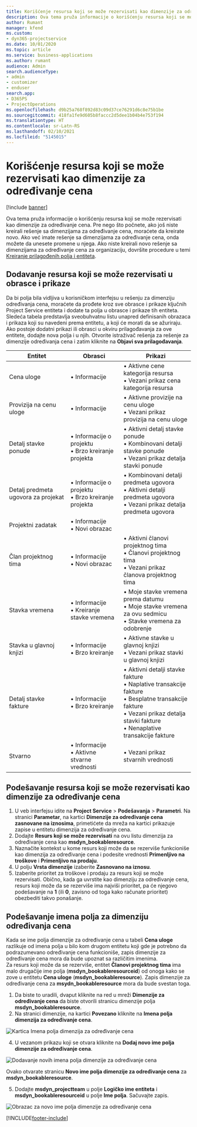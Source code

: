 ```yaml
---
title: Korišćenje resursa koji se može rezervisati kao dimenzije za određivanje cena
description: Ova tema pruža informacije o korišćenju resursa koji se može rezervisati kao dimenzije za određivanje cena.
author: Rumant
manager: kfend
ms.custom:
- dyn365-projectservice
ms.date: 10/01/2020
ms.topic: article
ms.service: business-applications
ms.author: rumant
audience: Admin
search.audienceType:
- admin
- customizer
- enduser
search.app:
- D365PS
- ProjectOperations
ms.openlocfilehash: d9b25a768f892d83c09d37ce76291d6c8e75b1be
ms.sourcegitcommit: 418fa1fe9d605b8faccc2d5dee1b04b4e753f194
ms.translationtype: HT
ms.contentlocale: sr-Latn-RS
ms.lasthandoff: 02/10/2021
ms.locfileid: "5145015"
---
```

# <a name="use-bookable-resource-as-a-pricing-dimension"></a>Korišćenje resursa koji se može rezervisati kao dimenzije za određivanje cena

[!include [banner](../includes/psa-now-project-operations.md)]

Ova tema pruža informacije o korišćenju resursa koji se može rezervisati kao dimenzije za određivanje cena. Pre nego što počnete, ako još niste kreirali rešenje sa dimenzijama za određivanje cena, moraćete da kreirate novo. Ako već imate rešenje sa dimenzijama za određivanje cena, onda možete da unesete promene u njega. Ako niste kreirali novo rešenje sa dimenzijama za određivanje cena za organizaciju, dovršite procedure u temi [Kreiranje prilagođenih polja i entiteta](create-custom-fields-entities.md).

## <a name="add-bookable-resource-to-forms-and-views"></a>Dodavanje resursa koji se može rezervisati u obrasce i prikaze
Da bi polja bila vidljiva u korisničkom interfejsu u rešenju za dimenziju određivanja cena, moraćete da prođete kroz sve obrasce i prikaze ključnih Project Service entiteta i dodate ta polja u obrasce i prikaze tih entiteta.
Sledeća tabela predstavlja sveobuhvatnu listu unapred definisanih obrazaca i prikaza koji su navedeni prema entitetu, a koji će morati da se ažuriraju. Ako postoje dodatni prikazi ili obrasci u okviru prilagođavanja za ove entitete, dodajte nova polja i u njih.
Otvorite istraživač rešenja za rešenje za dimenzije određivanja cena i zatim kliknite na **Objavi sva prilagođavanja**.


|   Entitet        | Obrasci   |Prikazi        |
| ------------------------------|---------------------------------|----------------------------------|
|  Cena uloge|• Informacije |• Aktivne cene kategorija resursa<br> • Vezani prikaz cena kategorija resursa|
|  Provizija na cenu uloge|• Informacije|• Aktivne provizije na cenu uloge<br>• Vezani prikaz provizija na cenu uloge|
|  Detalj stavke ponude|• Informacije o projektu<br>• Brzo kreiranje projekta|• Aktivni detalj stavke ponude<br>• Kombinovani detalji stavke ponude<br>• Vezani prikaz detalja stavki ponude|
|  Detalj predmeta ugovora za projekat|• Informacije o projektu<br>• Brzo kreiranje projekta|• Kombinovani detalji predmeta ugovora<br>• Aktivni detalji predmeta ugovora<br>• Vezani prikaz detalja predmeta ugovora|
|  Projektni zadatak|• Informacije<br>• Novi obrazac||
|  Član projektnog tima|• Informacije<br>• Novi obrazac|• Aktivni članovi projektnog tima<br>• Članovi projektnog tima<br>• Vezani prikaz članova projektnog tima|
|  Stavka vremena|• Informacije<br>• Kreiranje stavke vremena|• Moje stavke vremena prema datumu<br>• Moje stavke vremena za ovu sedmicu<br>• Stavke vremena za odobrenje|
|  Stavka u glavnoj knjizi|• Informacije<br>• Brzo kreiranje|• Aktivne stavke u glavnoj knjizi<br>• Vezani prikaz stavki u glavnoj knjizi|
|  Detalj stavke fakture|• Informacije<br>• Brzo kreiranje|• Aktivni detalji stavke fakture<br>• Naplative transakcije fakture<br>• Besplatne transakcije fakture<br>• Vezani prikaz detalja stavki fakture<br>• Nenaplative transakcije fakture|
|  Stvarno|• Informacije<br>• Aktivne stvarne vrednosti|• Vezani prikaz stvarnih vrednosti|

## <a name="set-up-bookable-resource-as-a-pricing-dimension"></a>Podešavanje resursa koji se može rezervisati kao dimenzije za određivanje cena

1. U veb interfejsu idite na **Project Service** > **Podešavanja** > **Parametri**. Na stranici **Parametar**, na kartici **Dimenzije za određivanje cena zasnovane na iznosima**, primetićete da mreža na kartici prikazuje zapise u entitetu dimenzija za određivanje cena. 
2. Dodajte **Resurs koji se može rezervisati** na ovu listu dimenzija za određivanje cena kao **msdyn_bookableresource**. 
3. Naznačite kontekst u kome resurs koji može da se rezerviše funkcioniše kao dimenzija za određivanje cena i podesite vrednosti **Primenljivo na troškove** i **Primenljivo na prodaju**.
4. U polju **Vrsta dimenzije** izaberite **Zasnovano na iznosu**. 
5. Izaberite prioritet za troškove i prodaju za resurs koji se može rezervisati. Obično, kada ga uvrstite kao dimenziju za određivanje cena, resurs koji može da se rezerviše ima najviši prioritet, pa će njegovo podešavanje na **1** (ili **0**, zavisno od toga kako računate prioritet) obezbediti takvo ponašanje.

## <a name="set-up-pricing-dimension-field-names"></a>Podešavanje imena polja za dimenziju određivanja cena

Kada se ime polja dimenzije za određivanje cena u tabeli **Cena uloge** razlikuje od imena polja u bilo kom drugom entitetu koji gde je potrebno da podrazumevano određivanje cena funkcioniše, zapis dimenzije za određivanje cena mora da bude upoznat sa različitim imenima.    
Za resurs koji može da se rezerviše, entitet **Članovi projektnog tima** ima malo drugačije ime polja (**msdyn_bookableresourceid**) od onoga kako se zove u entitetu **Cena uloge** (**msdyn_bookableresource**). Zapis dimenzije za određivanje cena za **msydn_bookableresource** mora da bude svestan toga. 
1. Da biste to uradili, dvaput kliknite na red u mreži **Dimenzije za određivanje cena** da biste otvorili stranicu dimenzije polja **msdyn_bookableresource**.
2. Na stranici dimenzije, na kartici **Povezano** kliknite na **Imena polja dimenzija za određivanje cena**.

 ![Kartica Imena polja dimenzija za određivanje cena](media/PD-fieldname.png)

4. U vezanom prikazu koji se otvara kliknite na **Dodaj novo ime polja dimenzije za određivanje cena**.

 ![Dodavanje novih imena polja dimenzije za određivanje cena](media/Add-NewPD-fieldname.png)


Ovako otvarate stranicu **Novo ime polja dimenzije za određivanje cena** za **msdyn_bookableresource**. 

5. Dodajte **msdyn_projectteam** u polje **Logičko ime entiteta** i **msdyn_bookableresourceid** u polje **Ime polja**. Sačuvajte zapis.

 ![Obrazac za novo ime polja dimenzije za određivanje cena](media/PD-fieldname-Added.png)


[!INCLUDE[footer-include](../includes/footer-banner.md)]